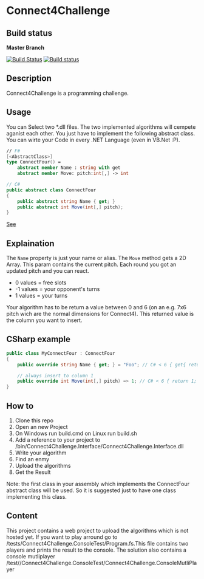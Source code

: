 # Connect4Challenge

## Build status

**Master Branch**

[![Build Status](https://travis-ci.org/Jallah/Connect4Challenge.svg?branch=master)](https://travis-ci.org/Jallah/Connect4Challenge)
[![Build status](https://ci.appveyor.com/api/projects/status/tngsbj4u54o90fit/branch/master?svg=true)](https://ci.appveyor.com/project/Jallah/connect4challenge/branch/master)

## Description
Connect4Challenge is a programming challenge.

## Usage
You can Select two *.dll files. The two implemented algorithms will cempete aganist each other. You just have to implement the following abstract class.
You can wirte your Code in every .NET Language (even in VB.Net :P).

``` fsharp
// F#
[<AbstractClass>]
type ConnectFour() =
    abstract member Name : string with get
    abstract member Move: pitch:int[,] -> int
```

``` csharp
// C#
public abstract class ConnectFour
{
	public abstract string Name { get; }
    public abstract int Move(int[,] pitch);
}
```
[See](https://github.com/Jallah/Connect4Challenge/blob/master/src/Connect4Challenge.Interface/ConnectFour.fs)

## Explaination
The ``Name`` property is just your name or alias. The ``Move`` method gets a 2D Array. This param contains the current pitch. Each round you got an updated pitch and you can react.

* 0 values = free slots
* -1 values = your opponent's turns
* 1 values = your turns

Your algorithm has to be return a value between 0 and 6 (on an e.g. 7x6 pitch wich are the normal dimensions for Connect4). This returned value is the column you want to insert.

## CSharp example

``` csharp
public class MyConnectFour : ConnectFour
{
	public override string Name { get; } = "Foo"; // C# < 6 { get{ return "Foo"; } }

	// always insert to column 1
    public override int Move(int[,] pitch) => 1; // C# < 6 { return 1; }
}
```

## How to
1. Clone this repo
2. Open an new Project
3. On Windows run build.cmd on Linux run build.sh
4. Add a reference to your project to /bin/Connect4Challenge.Interface/Connect4Challenge.Interface.dll
5. Write your algorithm
6. Find an enmy
7. Upload the algorithms
8. Get the Result

Note: the first class in your assembly which implements the ConnectFour abstract class will be used. So it is suggested just to have one
class implementing this class.

## Content
This project contains a web project to upload the algorithms which is not hosted yet. If you want to play arround go to /tests/Connect4Challenge.ConsoleTest/Program.fs.This file contains two players and prints the result to the console.
The solution also contains a console mutliplayer /test//Connect4Challenge.ConsoleTest/Connect4Challenge.ConsoleMutliPlayer

